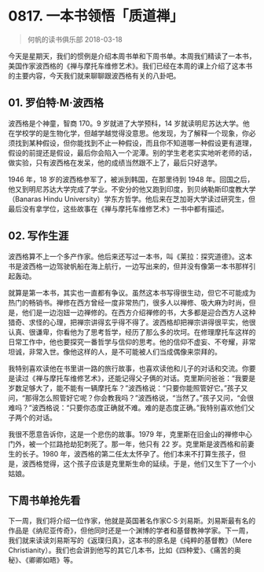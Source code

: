 # 0817. 一本书领悟「质道禅」
> 何帆的读书俱乐部
2018-03-18

今天是星期天，我们的惯例是介绍本周书单和下周书单。本周我们精读了一本书，美国作家波西格的《禅与摩托车维修艺术》。我们已经在本周的课上介绍了这本书的主要内容，今天我们就来聊聊跟波西格有关的八卦吧。

## 01. 罗伯特·M·波西格

波西格是个神童，智商 170。9 岁就进了大学预科，14 岁就读明尼苏达大学。他在学校学的是生物化学，但越学越觉得没意思。他发现，为了解释一个现象，你必须找到某种假设，但你能找到不止一种假设，而且你不知道哪一种假设更有道理，假设的前提还是假设，最后你会陷入一个泥潭。别的学生老老实实地听老师的话，做实验，只有波西格在发呆，他的成绩当然跟不上了，最后只好退学。

1946 年，18 岁的波西格参军了，被派到韩国，在那里待到 1948 年。回国之后，他又到明尼苏达大学完成了学业。不安分的他又跑到印度，到贝纳勒斯印度教大学（Banaras Hindu University）学东方哲学。他后来在芝加哥大学读过研究生，但最后没有拿学位，这些故事在《禅与摩托车维修艺术》一书中都有描述。

## 02. 写作生涯

波西格算不上一个多产作家。他后来还写过一本书，叫《莱拉：探究道德》。这本书是波西格一边驾驶帆船在海上航行，一边写出来的，但并没有像第一本书那样引起轰动。

就算是第一本书，其实也一直都有争议。虽然这本书写得很生动，但它不可能成为热门的畅销书。禅修在西方曾经一度非常热门，很多人以禅修、吸大麻为时尚，但是，他们是一边泡妞一边禅修的。在西方介绍禅修的书，大多都是迎合西方人这种猎奇、求怪的心理，把禅宗讲得玄乎得不得了。波西格却把禅宗讲得很平实，他很认真、很谦卑，你看他为了思考哲学，经历了那么多的坎坷。在修理摩托车这样的日常工作中，他也要探究一番哲学与信仰的思考。他的信仰不虚妄、不夸耀，非常坦诚，非常入世。像他这样的人，是不可能被人们当成偶像来崇拜的。

我特别喜欢读他在书里讲一路的旅行故事，也喜欢读他和儿子的对话和交流。你要是读过《禅与摩托车维修艺术》，还能记得父子俩的对话。克里斯问爸爸：“我要是岁数足够大了，能不能有一辆摩托车？”波西格说：“只要你能照管好它。”孩子又问，“那得怎么照管好它呢？你会教我吗？”波西格说，“当然了。”孩子又问，“会很难吗？”波西格说：“只要你态度正确就不难。难的是态度正确。”我特别喜欢他们父子两个的对话。

我很不愿意告诉你，这是一个悲伤的故事。1979 年，克里斯在旧金山的禅修中心门外，被一个拦路抢劫犯刺死了。那一年，他只有 22 岁。克里斯是波西格和前妻生的长子。1980 年，波西格的第二任太太怀孕了。他们本来不打算生孩子，但是，波西格觉得，这个孩子应该是克里斯生命的延续。于是，他们又生下了一个小姑娘。

## 下周书单抢先看

下一周，我们将介绍一位作家，他就是英国著名作家C·S·刘易斯。刘易斯最有名的作品是《纳尼亚传奇》，但他同时还是一个渊博的学者和基督教神学家。下一周，我们就来读读刘易斯写的《返璞归真》，这本书的原名是《纯粹的基督教》（Mere Christianity）。我们也会讲到他写的其它几本书，比如《四种爱》、《痛苦的奥秘》、《卿卿如晤》等。